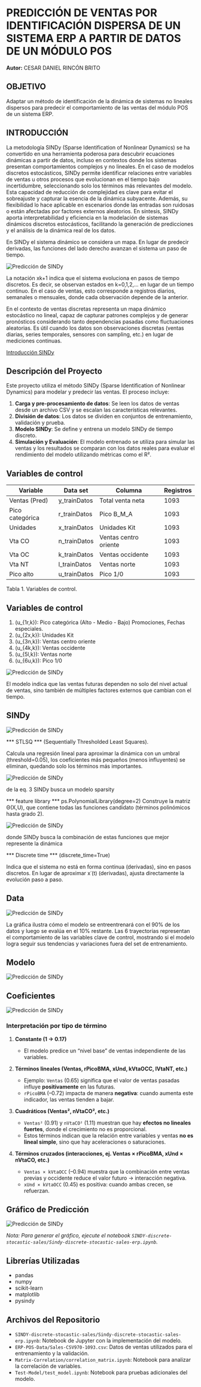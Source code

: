 # PREDICCIÓN DE VENTAS POR IDENTIFICACIÓN DISPERSA DE UN SISTEMA ERP A PARTIR DE DATOS DE UN MÓDULO POS

**Autor:** CESAR DANIEL RINCÓN BRITO

## OBJETIVO

Adaptar un método de identificación de la dinámica de sistemas no lineales dispersos para predecir el comportamiento de las ventas del módulo POS de un sistema ERP.

## INTRODUCCIÓN

La metodología SINDy (Sparse Identification of Nonlinear Dynamics) se ha convertido en una herramienta poderosa para descubrir ecuaciones dinámicas a partir de datos, incluso en contextos donde los sistemas presentan comportamientos complejos y no lineales. En el caso de modelos discretos estocásticos, SINDy permite identificar relaciones entre variables de ventas u otros procesos que evolucionan en el tiempo bajo incertidumbre, seleccionando solo los términos más relevantes del modelo. Esta capacidad de reducción de complejidad es clave para evitar el sobreajuste y capturar la esencia de la dinámica subyacente. Además, su flexibilidad lo hace aplicable en escenarios donde las entradas son ruidosas o están afectadas por factores externos aleatorios. En síntesis, SINDy aporta interpretabilidad y eficiencia en la modelación de sistemas dinámicos discretos estocásticos, facilitando la generación de predicciones y el análisis de la dinámica real de los datos.

En SINDy el sistema dinámico se considera un mapa. En lugar de predecir derivadas, las funciones del lado derecho avanzan el sistema un paso de tiempo.

![Predicción de SINDy](Docs/Images/eq001.png)

La notación xk+1 indica que el sistema evoluciona en pasos de tiempo discretos. Es decir, se observan estados en k=0,1,2,… en lugar de un tiempo continuo.
En el caso de ventas, esto corresponde a registros diarios, semanales o mensuales, donde cada observación depende de la anterior.

En el contexto de ventas discretas representa un mapa dinámico estocástico no lineal, capaz de capturar patrones complejos y de generar pronósticos considerando tanto dependencias pasadas como fluctuaciones aleatorias. Es útil cuando los datos son observaciones discretas (ventas diarias, series temporales, sensores con sampling, etc.) en lugar de mediciones continuas.

[Introducción SINDy](readme.sindy.md)

## Descripción del Proyecto

Este proyecto utiliza el método SINDy (Sparse Identification of Nonlinear Dynamics) para modelar y predecir las ventas. El proceso incluye:

1.  **Carga y pre-procesamiento de datos**: Se leen los datos de ventas desde un archivo CSV y se escalan las características relevantes.
2.  **División de datos**: Los datos se dividen en conjuntos de entrenamiento, validación y prueba.
3.  **Modelo SINDy**: Se define y entrena un modelo SINDy de tiempo discreto.
4.  **Simulación y Evaluación**: El modelo entrenado se utiliza para simular las ventas y los resultados se comparan con los datos reales para evaluar el rendimiento del modelo utilizando métricas como el R².

## Variables de control

| Variable        | Data set       | Columna              | Registros |
|-----------------|----------------|----------------------|-----------|
| Ventas (Pred)   | y_trainDatos   | Total venta neta     | 1093      |
| Pico categórica | r_trainDatos   | Pico B_M_A           | 1093      |
| Unidades        | x_trainDatos   | Unidades Kit         | 1093      |
| Vta CO          | n_trainDatos   | Ventas centro oriente | 1093      |
| Vta OC          | k_trainDatos   | Ventas occidente     | 1093      |
| Vta NT          | l_trainDatos   | Ventas norte         | 1093      |
| Pico alto       | u_trainDatos   | Pico 1/0             | 1093      |

Tabla 1. Variables de control.


## Variables de control

1. \(u_{1r,k}\): Pico categórica (Alto - Medio - Bajo) Promociones, Fechas especiales.  
2. \(u_{2x,k}\): Unidades Kit
3. \(u_{3n,k}\): Ventas centro oriente 
4. \(u_{4k,k}\): Ventas occidente  
5. \(u_{5l,k}\): Ventas norte 
6. \(u_{6u,k}\): Pico 1/0 

![Predicción de SINDy](Docs/Images/eq002.png)

El modelo indica que las ventas futuras dependen no solo del nivel actual de ventas, sino también de múltiples factores externos que cambian con el tiempo.


## SINDy

![Predicción de SINDy](Docs/Images/SINDy_params.png)

*** STLSQ *** (Sequentially Thresholded Least Squares).

Calcula una regresión lineal para aproximar la dinámica con un umbral (threshold=0.05), los coeficientes más pequeños (menos influyentes) se eliminan, quedando solo los términos más importantes.

![Predicción de SINDy](Docs/Images/eq003.png)

de la eq. 3 SINDy busca un modelo sparsity 

*** feature library *** ps.PolynomialLibrary(degree=2)
Construye la matriz Θ(X,U), que contiene todas las funciones candidato (términos polinómicos hasta grado 2).

![Predicción de SINDy](Docs/Images/eq004.png)

donde SINDy busca la combinación de estas funciones que mejor represente la dinámica

*** Discrete time *** (discrete_time=True)

Indica que el sistema no está en forma continua (derivadas), sino en pasos discretos. En lugar de aproximar x˙(t) (derivadas), ajusta directamente la evolución paso a paso.


## Data

![Predicción de SINDy](Docs/Images/data.png)

La gráfica ilustra cómo el modelo se entreentrenará con el 90% de los datos y luego se evalúa en el 10% restante. Las 6 trayectorias representan el comportamiento de las variables clave de control, mostrando si el modelo logra seguir sus tendencias y variaciones fuera del set de entrenamiento.

## Modelo

![Predicción de SINDy](Docs/Images/model.png)

## Coeficientes

![Predicción de SINDy](Docs/Images/FilterCoefSindy.png)


### Interpretación por tipo de término

1. **Constante (1 → 0.17)**

   * El modelo predice un “nivel base” de ventas independiente de las variables.

2. **Términos lineales (Ventas, rPicoBMA, xUnd, kVtaOCC, lVtaNT, etc.)**

   * Ejemplo: `Ventas` (0.65) significa que el valor de ventas pasadas influye **positivamente** en las futuras.
   * `rPicoBMA` (–0.72) impacta de manera **negativa**: cuando aumenta este indicador, las ventas tienden a bajar.

3. **Cuadráticos (Ventas², nVtaCO², etc.)**

   * `Ventas²` (0.91) y `nVtaCO²` (1.11) muestran que hay **efectos no lineales fuertes**, donde el crecimiento no es proporcional.
   * Estos términos indican que la relación entre variables y ventas **no es lineal simple**, sino que hay aceleraciones o saturaciones.

4. **Términos cruzados (interacciones, ej. Ventas × rPicoBMA, xUnd × nVtaCO, etc.)**

   * `Ventas × kVtaOCC` (–0.94) muestra que la combinación entre ventas previas y occidente reduce el valor futuro → interacción negativa.
   * `xUnd × kVtaOCC` (0.45) es positiva: cuando ambas crecen, se refuerzan.

## Gráfico de Predicción

![Predicción de SINDy](Docs/Images/sindy_prediction.png)

*Nota: Para generar el gráfico, ejecute el notebook `SINDY-discrete-stocastic-sales/Sindy-discrete-stocastic-sales-erp.ipynb`.*

## Librerías Utilizadas

-   pandas
-   numpy
-   scikit-learn
-   matplotlib
-   pysindy

## Archivos del Repositorio

-   `SINDY-discrete-stocastic-sales/Sindy-discrete-stocastic-sales-erp.ipynb`: Notebook de Jupyter con la implementación del modelo.
-   `ERP-POS-Data/Sales-CSV970-1093.csv`: Datos de ventas utilizados para el entrenamiento y la validación.
-   `Matrix-Correlation/correlation_matrix.ipynb`: Notebook para analizar la correlación de variables.
-   `Test-Model/test_model.ipynb`: Notebook para pruebas adicionales del modelo.
